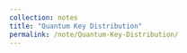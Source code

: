 ```yaml
---
collection: notes
title: "Quantum Key Distribution"
permalink: /note/Quantum-Key-Distribution/
---
```

